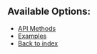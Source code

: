 ## Available Options:

* [API Methods](https://rammstein4o.github.io/jquery.uploader/api)
* [Examples](https://rammstein4o.github.io/jquery.uploader/examples/)
* [Back to index](https://rammstein4o.github.io/jquery.uploader/)
